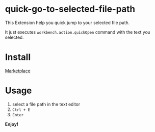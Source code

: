 # quick-go-to-selected-file-path

This Extension help you quick jump to your selected file path.

It just executes `workbench.action.quickOpen` command with the text you selected.

# Install
[Marketplace](https://marketplace.visualstudio.com/items?itemName=duXing.quick-go-to-selected-file-path)

# Usage
1. select a file path in the text editor
2. `Ctrl + E`
3. `Enter`

**Enjoy!**